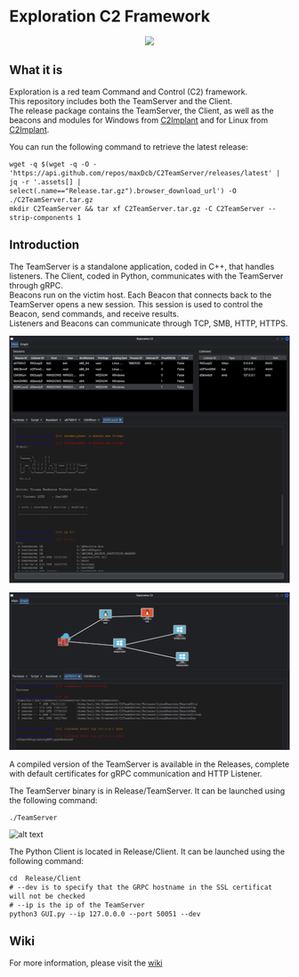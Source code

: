 # Exploration C2 Framework

<p align="center">
<img src="https://github.com/maxDcb/C2TeamServer/blob/master/images/Exploration1.png?raw=true" />
</p>

## What it is

Exploration is a red team Command and Control (C2) framework.  
This repository includes both the TeamServer and the Client.  
The release package contains the TeamServer, the Client, as well as the beacons and modules for Windows from [C2Implant](https://github.com/maxDcb/C2Implant) and for Linux from [C2Implant](https://github.com/maxDcb/C2LinuxImplant).


You can run the following command to retrieve the latest release:
```
wget -q $(wget -q -O - 'https://api.github.com/repos/maxDcb/C2TeamServer/releases/latest' | jq -r '.assets[] | select(.name=="Release.tar.gz").browser_download_url') -O ./C2TeamServer.tar.gz
mkdir C2TeamServer && tar xf C2TeamServer.tar.gz -C C2TeamServer --strip-components 1
```

## Introduction

The TeamServer is a standalone application, coded in C++, that handles listeners. The Client, coded in Python, communicates with the TeamServer through gRPC.  
Beacons run on the victim host. Each Beacon that connects back to the TeamServer opens a new session. This session is used to control the Beacon, send commands, and receive results.  
Listeners and Beacons can communicate through TCP, SMB, HTTP, HTTPS.  


![alt text](https://github.com/maxDcb/C2TeamServer/blob/master/images/ListenersAndSessions.png?raw=true)


![alt text](https://github.com/maxDcb/C2TeamServer/blob/master/images/ListenersAndSessions2.png?raw=true)


A compiled version of the TeamServer is available in the Releases, complete with default certificates for gRPC communication and HTTP Listener.

The TeamServer binary is in Release/TeamServer. It can be launched using the following command:

```
./TeamServer
```

![alt text](https://github.com/maxDcb/C2TeamServer/blob/master/images/TeamServerLaunch.png?raw=true)

The Python Client is located in Release/Client. It can be launched using the following command:

```
cd  Release/Client 
# --dev is to specify that the GRPC hostname in the SSL certificat will not be checked
# --ip is the ip of the TeamServer
python3 GUI.py --ip 127.0.0.0 --port 50051 --dev
```

## Wiki

For more information, please visit the [wiki](https://github.com/maxDcb/C2TeamServer/wiki)
